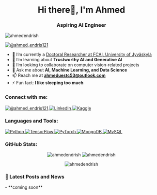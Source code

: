 <h1 align="center">Hi there👋, I'm Ahmed</h1>
<h3 align="center">Aspiring AI Engineer</h3>

<p align="left">
    <img src="https://komarev.com/ghpvc/?username=ahmedendrish&label=Profile%20views&color=0e75b6&style=flat" alt="ahmedendrish" />
</p>

<p align="left">
    <a href="https://twitter.com/@ahmed_endris121" target="blank">
        <img src="https://img.shields.io/twitter/follow/@ahmed_endris121?logo=twitter&style=for-the-badge" alt="@ahmed_endris121" />
    </a>
</p>

- 🔭 I’m currently a [Doctoral Researcher at FCAI, University of Jyväskylä](https://fcai.fi/)
- 🌱 I’m learning about **Trustworthy AI and Generative AI**
- 🌱 I’m looking to collaborate on computer vision-related projects
- 💬 Ask me about **AI, Machine Learning, and Data Science**
- 📫 Reach me at **ahmeduestc53@outlook.com**
- ⚡ Fun fact: **I like sleeping too much**

<h3 align="left">Connect with me:</h3>
<p align="left">
    <a href="https://twitter.com/@ahmed_endris121" target="blank">
        <img align="center" src="https://img.shields.io/twitter/follow/@ahmed_endris121?logo=twitter&style=for-the-badge" alt="@ahmed_endris121" />
    </a>
    <a href="https://linkedin.com/in/ahmed-endris-b99029200/" target="blank">
        <img align="center" src="https://img.shields.io/badge/LinkedIn-0077B5?style=flat&logo=linkedin&logoColor=white" alt="LinkedIn" />
    </a>
    <a href="https://kaggle.com/ahmedendris" target="blank">
        <img align="center" src="https://img.shields.io/badge/Kaggle-20BEFF?style=flat&logo=kaggle&logoColor=white" alt="Kaggle" />
    </a>
</p>

<h3 align="left">Languages and Tools:</h3>
<p align="left">
    <a href="https://www.python.org" target="_blank">
        <img src="https://img.shields.io/badge/Python-3776AB?style=flat&logo=python&logoColor=white" alt="Python" />
    </a>
    <a href="https://www.tensorflow.org" target="_blank">
        <img src="https://img.shields.io/badge/TensorFlow-FF6F20?style=flat&logo=tensorflow&logoColor=white" alt="TensorFlow" />
    </a>
    <a href="https://pytorch.org/" target="_blank">
        <img src="https://img.shields.io/badge/PyTorch-EE4C2C?style=flat&logo=pytorch&logoColor=white" alt="PyTorch" />
    </a>
    <a href="https://www.mongodb.com/" target="_blank">
        <img src="https://img.shields.io/badge/MongoDB-47A248?style=flat&logo=mongodb&logoColor=white" alt="MongoDB" />
    </a>
    <a href="https://www.mysql.com/" target="_blank">
        <img src="https://img.shields.io/badge/MySQL-4479A1?style=flat&logo=mysql&logoColor=white" alt="MySQL" />
    </a>
</p>

<h3 align="left">GitHub Stats:</h3>
<p align="center">
    <img src="https://github-readme-stats.vercel.app/api?username=ahmedendrish&show_icons=true&locale=en" alt="ahmedendrish" />
    <img src="https://github-readme-stats.vercel.app/api/top-langs?username=ahmedendrish&show_icons=true&locale=en&layout=compact" alt="ahmedendrish" />
</p>

<p align="center">
    <img src="https://github-readme-streak-stats.herokuapp.com/?user=ahmedendrish&" alt="ahmedendrish" />
</p>

<h3 align="left">📖 Latest Posts and News</h3>
<!-- LATEST-POSTS-AND-NEWS:START -->
- **coming soon** 
<!-- LATEST-POSTS-AND-NEWS:END -->
